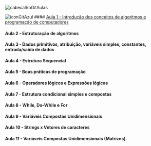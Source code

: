 ![cabecalhoGitAulas](https://github.com/brunamota/AP1/assets/66503956/8152064c-3f07-46cc-be30-c175f60954d6)


![iconGitAzul](https://github.com/brunamota/AP1/assets/66503956/ae47f901-1e48-40c4-8090-621df3fef3c2) #### [Aula 1 - Introdução dos conceitos de algoritmos e programação de computadores](https://github.com/brunamota/AP1/files/14972752/Aula.1.-.Introducao.pdf)
#### Aula 2 - Estruturação de algoritmos
#### Aula 3 - Dados primitivos, atribuição, variáveis simples, constantes, entrada/saída de dados

#### Aula 4 - Estrutura Sequencial
#### Aula 5 - Boas práticas de programação
#### Aula 6 - Operadores lógicos e Expressões lógicas
#### Aula 7 - Estrutura condicional simples e compostas
#### Aula 8 - While, Do-While e For
#### Aula 9 - Variáveis Compostas Unidimensionais 

#### Aula 10 - Strings x Vetores de caracteres
#### Aula 11 - Variáveis Compostas Unidimensionais (Matrizes).
